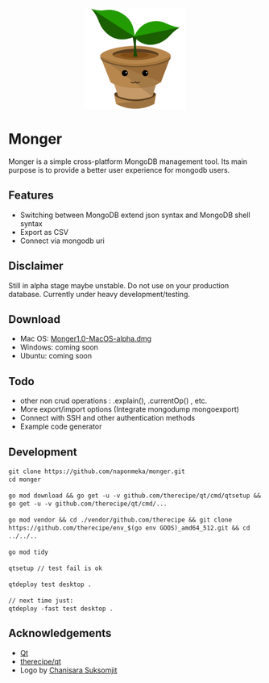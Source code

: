 <div align="center">
  <a href="https://github.com/naponmeka/monger">
    <img width="200" height="200" src="https://github.com/naponmeka/monger/raw/master/res/app-icon/icon_256x256.png">
  </a>
  <br>
</div>

# Monger
Monger is a simple cross-platform MongoDB management tool. Its main purpose is to provide a better user experience for mongodb users.

## Features
- Switching between MongoDB extend json syntax and MongoDB shell syntax
- Export as CSV
- Connect via mongodb uri

## Disclaimer
Still in alpha stage maybe unstable. Do not use on your production database.
Currently under heavy development/testing.

## Download
- Mac OS: [Monger1.0-MacOS-alpha.dmg](https://github.com/naponmeka/monger/raw/master/releases/Monger1.0.0-MacOS-alpha.dmg)
- Windows: coming soon
- Ubuntu: coming soon

## Todo
- other non crud operations : .explain(), .currentOp() , etc.
- More export/import options (Integrate mongodump mongoexport)
- Connect with SSH and other authentication methods
- Example code generator

## Development
```
git clone https://github.com/naponmeka/monger.git
cd monger

go mod download && go get -u -v github.com/therecipe/qt/cmd/qtsetup && go get -u -v github.com/therecipe/qt/cmd/...

go mod vendor && cd ./vendor/github.com/therecipe && git clone https://github.com/therecipe/env_$(go env GOOS)_amd64_512.git && cd ../../..

go mod tidy

qtsetup // test fail is ok

qtdeploy test desktop .

// next time just:
qtdeploy -fast test desktop .

```

## Acknowledgements
- [Qt](https://www.qt.io/)
- [therecipe/qt](https://github.com/therecipe/qt)
- Logo by [Chanisara Suksomjit](https://github.com/csuksomjit)